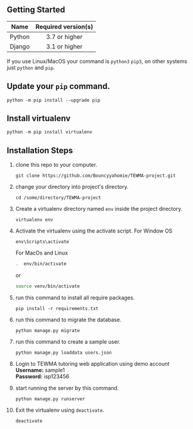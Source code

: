 ## Getting Started

|    Name    | Required version(s) |
| :--------: | :-----------------: |
|   Python   |   3.7 or higher     |
|   Django   |   3.1 or higher     |

If you use Linux/MacOS your command is  `python3` `pip3`, on other systems just `python` and `pip`.

## Update your `pip` command.
```
python -m pip install --upgrade pip
```

## Install virtualenv
```
python -m pip install virtualenv
```
## Installation Steps
1. clone this repo to your computer.
    ```
    git clone https://github.com/Bouncyyahomie/TEWMA-project.git
    ```
2. change your directory into project's directory.
    ```
    cd /some/directory/TEWMA-project
    ```

3. Create a virtualenv directory named `env` inside the project directory.
    ```
    virtualenv env
    ```
4. Activate the virtualenv using the activate script.
    For Window OS
    ```
    env\Scripts\activate
    ```
    For MacOs and Linux
    ```bash
    .  env/bin/activate
    ```
    or
    ```bash
    source venv/bin/activate
    ```

5. run this command to install all require packages.
    ``` 
    pip install -r requirements.txt
    ```
6. run this command to migrate the database.
    ```
    python manage.py migrate
    ```
7. run this command to create a sample user.
    ```
    python manage.py loaddata users.json
    ```
8. Login to TEWMA tutoring web application using demo account   
    **Username:** sample1   
    **Password:** isp123456

7. start running the server by this command.
    ```
    python manage.py runserver
     ```
8. Exit the virtualenv using `deactivate`.
    ```
    deactivate
    ```
